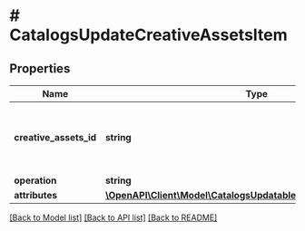 # # CatalogsUpdateCreativeAssetsItem

## Properties

Name | Type | Description | Notes
------------ | ------------- | ------------- | -------------
**creative_assets_id** | **string** | The catalog creative assets item id in the merchant namespace |
**operation** | **string** |  |
**attributes** | [**\OpenAPI\Client\Model\CatalogsUpdatableCreativeAssetsAttributes**](CatalogsUpdatableCreativeAssetsAttributes.md) |  |

[[Back to Model list]](../../README.md#models) [[Back to API list]](../../README.md#endpoints) [[Back to README]](../../README.md)
